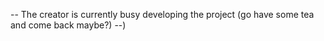 -- The creator is currently busy developing the project (go have some tea and come back maybe?) --)
